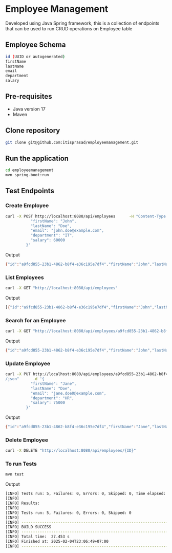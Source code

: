 # Employee Management
Developed using Java Spring framework, this is a collection of endpoints that can be used to run CRUD operations on Employee table

## Employee Schema
``` bash
id (UUID or autogenerated) 
firstName
lastName
email
department
salary
```

## Pre-requisites
* Java version 17
* Maven

## Clone repository
``` bash
git clone git@github.com:itisprasad/employeemanagement.git
```

## Run the application
``` bash
cd employeemanagement
mvn spring-boot:run
```

## Test Endpoints
### Create Employee
``` bash
curl -X POST http://localhost:8080/api/employees      -H "Content-Type: application/json"      -d '{
           "firstName": "John",
           "lastName": "Doe",
           "email": "john.doe@example.com",
           "department": "IT",
           "salary": 60000
         }'
```

Output
``` bash
{"id":"a9fcd855-23b1-4862-b8f4-e36c195e7df4","firstName":"John","lastName":"Doe","email":"john.doe@example.com","department":"IT","salary":60000.0}
```

### List Employees
``` bash
curl -X GET "http://localhost:8080/api/employees"
```

Output
``` bash
[{"id":"a9fcd855-23b1-4862-b8f4-e36c195e7df4","firstName":"John","lastName":"Doe","email":"john.doe@example.com","department":"IT","salary":60000.0},{"id":"7805ccaa-485e-4744-8766-d0c2f34ec29f","firstName":"John","lastName":"Doe","email":"john.doe1@example.com","department":"IT","salary":60000.0}]
```

### Search for an Employee
``` bash
curl -X GET "http://localhost:8080/api/employees/a9fcd855-23b1-4862-b8f4-e36c195e7df4"
```

Output
``` bash
{"id":"a9fcd855-23b1-4862-b8f4-e36c195e7df4","firstName":"John","lastName":"Doe","email":"john.doe@example.com","department":"IT","salary":60000.0}
```

### Update Employee
``` bash
curl -X PUT http://localhost:8080/api/employees/a9fcd855-23b1-4862-b8f4-e36c195e7df4      -H "Content-Type: application
/json"      -d '{
           "firstName": "Jane",
           "lastName": "Doe",
           "email": "jane.doe0@example.com",
           "department": "HR",
           "salary": 75000
         }'
```

Output
``` bash
{"id":"a9fcd855-23b1-4862-b8f4-e36c195e7df4","firstName":"Jane","lastName":"Doe","email":"jane.doe0@example.com","department":"HR","salary":75000.0}
```

### Delete Employee
``` bash
curl -X DELETE "http://localhost:8080/api/employees/{ID}"
```

### To run Tests
``` bash
mvn test
```

Output
``` bash
[INFO] Tests run: 5, Failures: 0, Errors: 0, Skipped: 0, Time elapsed: 15.56 s -- in com.employee.controller.EmployeeControllerTest
[INFO]
[INFO] Results:
[INFO]
[INFO] Tests run: 5, Failures: 0, Errors: 0, Skipped: 0
[INFO]
[INFO] ------------------------------------------------------------------------
[INFO] BUILD SUCCESS
[INFO] ------------------------------------------------------------------------
[INFO] Total time:  27.453 s
[INFO] Finished at: 2025-02-04T23:06:49+07:00
[INFO] ------------------------------------------------------------------------
```
